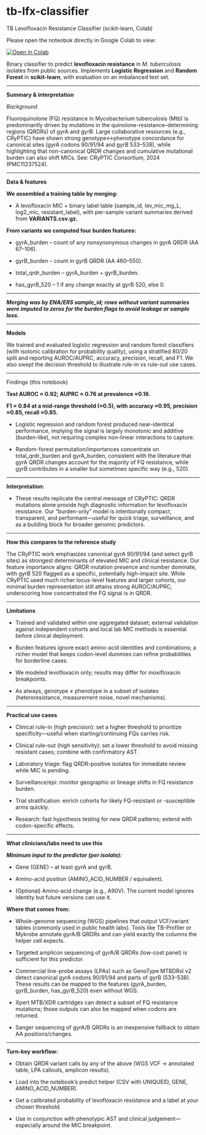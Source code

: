 # tb-lfx-classifier
TB Levofloxacin Resistance Classifier (scikit-learn, Colab)

Please open the noteobok directly in Google Colab to view:

[![Open In Colab](https://colab.research.google.com/assets/colab-badge.svg)](https://colab.research.google.com/github/ae-314/tb-lfx-classifier/blob/main/TB_levo_resistance_predictor.ipynb)

Binary classifier to predict **levofloxacin resistance** in *M. tuberculosis* isolates from public sources. Implements **Logistic Regression** and **Random Forest** in **scikit-learn**, with evaluation on an imbalanced test set.

---
**Summary & interpretation**

*Background*

Fluoroquinolone (FQ) resistance in Mycobacterium tuberculosis (Mtb) is predominantly driven by mutations in the quinolone-resistance–determining regions (QRDRs) of gyrA and gyrB. Large collaborative resources (e.g., CRyPTIC) have shown strong genotype↔phenotype concordance for canonical sites (gyrA codons 90/91/94 and gyrB 533–538), while highlighting that non-canonical QRDR changes and cumulative mutational burden can also shift MICs. See: CRyPTIC Consortium, 2024 (PMC11237524).

-----------------------------------------------------

**Data & features**

**We assembled a training table by merging:**

- A levofloxacin MIC + binary label table (sample_id, lev_mic_mg_L, log2_mic, resistant_label), with per-sample variant summaries derived from **VARIANTS.csv.gz.**

**From variants we computed four burden features:**

- gyrA_burden – count of any nonsynonymous changes in gyrA QRDR (AA 67–106).

- gyrB_burden – count in gyrB QRDR (AA 460–550).

- total_qrdr_burden – gyrA_burden + gyrB_burden.

- has_gyrB_520 – 1 if any change exactly at gyrB 520, else 0.

-----------------------------------------------------

***Merging was by ENA/ERS sample_id; rows without variant summaries were imputed to zeros for the burden flags to avoid leakage or sample loss.***

-----------------------------------------------------

**Models**


We trained and evaluated logistic regression and random forest classifiers (with isotonic calibration for probability quality), using a stratified 80/20 split and reporting AUROC/AUPRC, accuracy, precision, recall, and F1. We also swept the decision threshold to illustrate rule-in vs rule-out use cases.

-----------------------------------------------------


Findings (this notebook)

**Test AUROC ≈ 0.92; AUPRC ≈ 0.76 at prevalence ≈0.16.**

**F1 ≈ 0.84 at a mid-range threshold (≈0.5), with accuracy ≈0.95, precision ≈0.85, recall ≈0.85.**

- Logistic regression and random forest produced near-identical performance, implying the signal is largely monotonic and additive (burden-like), not requiring complex non-linear interactions to capture.

- Random-forest permutation/importances concentrate on total_qrdr_burden and gyrA_burden, consistent with the literature that gyrA QRDR changes account for the majority of FQ resistance, while gyrB contributes in a smaller but sometimes specific way (e.g., 520).

-----------------------------------------------------

**Interpretation:**
-  These results replicate the central message of CRyPTIC: QRDR mutations alone provide high diagnostic information for levofloxacin resistance. Our “burden-only” model is intentionally compact, transparent, and performant—useful for quick triage, surveillance, and as a building block for broader genomic predictors.

-----------------------------------------------------

**How this compares to the reference study**

The CRyPTIC work emphasizes canonical gyrA 90/91/94 (and select gyrB sites) as strongest determinants of elevated MIC and clinical resistance. Our feature importance aligns: QRDR mutation presence and number dominate, with gyrB 520 flagged as a specific, potentially high-impact site. While CRyPTIC used much richer locus-level features and larger cohorts, our minimal burden representation still attains strong AUROC/AUPRC, underscoring how concentrated the FQ signal is in QRDR.

-----------------------------------------------------

**Limitations**

- Trained and validated within one aggregated dataset; external validation against independent cohorts and local lab MIC methods is essential before clinical deployment.

- Burden features ignore exact amino-acid identities and combinations; a richer model that keeps codon-level dummies can refine probabilities for borderline cases.

- We modeled levofloxacin only; results may differ for moxifloxacin breakpoints.

- As always, genotype ≠ phenotype in a subset of isolates (heteroresistance, measurement noise, novel mechanisms).

-----------------------------------------------------

**Practical use cases**

- Clinical rule-in (high precision): set a higher threshold to prioritize specificity—useful when starting/continuing FQs carries risk.

- Clinical rule-out (high sensitivity): set a lower threshold to avoid missing resistant cases; combine with confirmatory AST.

- Laboratory triage: flag QRDR-positive isolates for immediate review while MIC is pending.

- Surveillance/epi: monitor geographic or lineage shifts in FQ resistance burden.

- Trial stratification: enrich cohorts for likely FQ-resistant or -susceptible arms quickly.

- Research: fast hypothesis testing for new QRDR patterns; extend with codon-specific effects.

-----------------------------------------------------

**What clinicians/labs need to use this**

***Minimum input to the predictor (per isolate):***

- Gene (GENE) – at least gyrA and gyrB.

- Amino-acid position (AMINO_ACID_NUMBER / equivalent).

- (Optional) Amino-acid change (e.g., A90V). The current model ignores identity but future versions can use it.

**Where that comes from:**

- Whole-genome sequencing (WGS) pipelines that output VCF/variant tables (commonly used in public health labs). Tools like TB-Profiler or Mykrobe annotate gyrA/B QRDRs and can yield exactly the columns the helper cell expects.

- Targeted amplicon sequencing of gyrA/B QRDRs (low-cost panel) is sufficient for this predictor.

- Commercial line-probe assays (LPAs) such as GenoType MTBDRsl v2 detect canonical gyrA codons 90/91/94 and parts of gyrB (533–538). These results can be mapped to the features (gyrA_burden, gyrB_burden, has_gyrB_520) even without WGS.

- Xpert MTB/XDR cartridges can detect a subset of FQ resistance mutations; those outputs can also be mapped when codons are returned.

- Sanger sequencing of gyrA/B QRDRs is an inexpensive fallback to obtain AA positions/changes.

-----------------------------------------------------

**Turn-key workflow:**

- Obtain QRDR variant calls by any of the above (WGS VCF → annotated table, LPA callouts, amplicon results).

- Load into the notebook’s predict helper (CSV with UNIQUEID, GENE, AMINO_ACID_NUMBER).

- Get a calibrated probability of levofloxacin resistance and a label at your chosen threshold.

- Use in conjunction with phenotypic AST and clinical judgement—especially around the MIC breakpoint.
